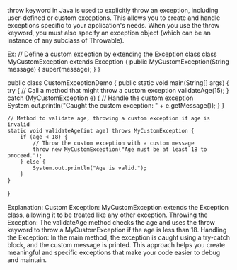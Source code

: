 throw keyword in Java is used to explicitly throw an exception, including user-defined or custom exceptions. This allows you to create and handle exceptions specific to your application's needs. When you use the throw keyword, you must also specify an exception object (which can be an instance of any subclass of Throwable).


Ex:
// Define a custom exception by extending the Exception class
class MyCustomException extends Exception {
    public MyCustomException(String message) {
        super(message);
    }
}

public class CustomExceptionDemo {
    public static void main(String[] args) {
        try {
            // Call a method that might throw a custom exception
            validateAge(15);
        } catch (MyCustomException e) {
            // Handle the custom exception
            System.out.println("Caught the custom exception: " + e.getMessage());
        }
    }

    // Method to validate age, throwing a custom exception if age is invalid
    static void validateAge(int age) throws MyCustomException {
        if (age < 18) {
            // Throw the custom exception with a custom message
            throw new MyCustomException("Age must be at least 18 to proceed.");
        } else {
            System.out.println("Age is valid.");
        }
    }
}


Explanation:
Custom Exception: MyCustomException extends the Exception class, allowing it to be treated like any other exception.
Throwing the Exception: The validateAge method checks the age and uses the throw keyword to throw a MyCustomException if the age is less than 18.
Handling the Exception: In the main method, the exception is caught using a try-catch block, and the custom message is printed.
This approach helps you create meaningful and specific exceptions that make your code easier to debug and maintain.